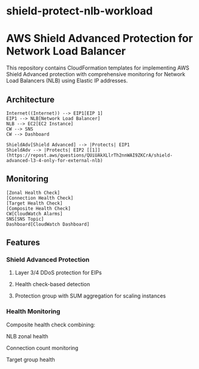 # shield-protect-nlb-workload


# AWS Shield Advanced Protection for Network Load Balancer

This repository contains CloudFormation templates for implementing AWS Shield Advanced protection with comprehensive monitoring for Network Load Balancers (NLB) using Elastic IP addresses.

## Architecture

    Internet((Internet)) --> EIP1[EIP 1]
    EIP1 --> NLB[Network Load Balancer]
    NLB --> EC2[EC2 Instance]
    CW --> SNS
    CW --> Dashboard
    
    ShieldAdv[Shield Advanced] --> |Protects| EIP1
    ShieldAdv --> |Protects| EIP2 [[1]](https://repost.aws/questions/QUiUAkXLlrTh2nnWAI9ZKCrA/shield-advanced-l3-4-only-for-external-nlb)
    
## Monitoring
    [Zonal Health Check]
    [Connection Health Check]
    [Target Health Check]
    [Composite Health Check]
    CW[CloudWatch Alarms]
    SNS[SNS Topic]
    Dashboard[CloudWatch Dashboard]


## Features
### Shield Advanced Protection

1. Layer 3/4 DDoS protection for EIPs

2. Health check-based detection

3. Protection group with SUM aggregation for scaling instances

### Health Monitoring

Composite health check combining:

NLB zonal health

Connection count monitoring

Target group health
